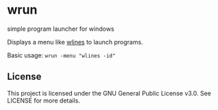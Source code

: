 # wrun

simple program launcher for windows

Displays a menu like [wlines](https://github.com/JerwuQu/wlines) to launch programs.

Basic usage: `wrun -menu "wlines -id"`

## License

This project is licensed under the GNU General Public License v3.0. See LICENSE for more details.
